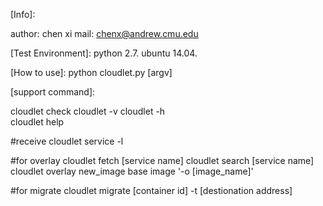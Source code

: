 
[Info]:

author: chen xi
mail: chenx@andrew.cmu.edu

[Test Environment]:
python 2.7.
ubuntu 14.04.


[How to use]:
python cloudlet.py [argv]


[support command]:

cloudlet check
cloudlet -v
cloudlet -h  
cloudlet help

#receive
cloudlet service -l


#for overlay
cloudlet fetch [service name]
cloudlet search [service name]
cloudlet overlay  new_image base image '-o [image_name]'

#for migrate
cloudlet migrate [container id] -t [destionation address]




